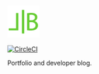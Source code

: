 [![laszloborbely.com](src/assets/logo.png)](https://laszloborbely.com)

[![CircleCI](https://dl.circleci.com/status-badge/img/circleci/TGBigTiT6XaXL1AJ6eQozq/UEncME5mJKU7jdpiop5v4z/tree/release.svg?style=shield&circle-token=d98e89e4b643d287549b0862d7fc7a40916a7637)](https://app.circleci.com/pipelines/circleci/TGBigTiT6XaXL1AJ6eQozq/UEncME5mJKU7jdpiop5v4z)

Portfolio and developer blog.